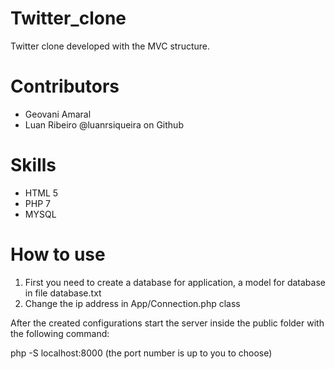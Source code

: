 # Twitter_clone
Twitter clone developed with the MVC structure. 



# Contributors
- Geovani Amaral
- Luan Ribeiro @luanrsiqueira on Github

# Skills
- HTML 5 
- PHP 7
- MYSQL

# How to use

1. First you need to create a database for application, a model for database in file database.txt
2. Change the ip address in App/Connection.php class

After the created configurations start the server inside the public folder with the following command:

php -S localhost:8000 (the port number is up to you to choose)

